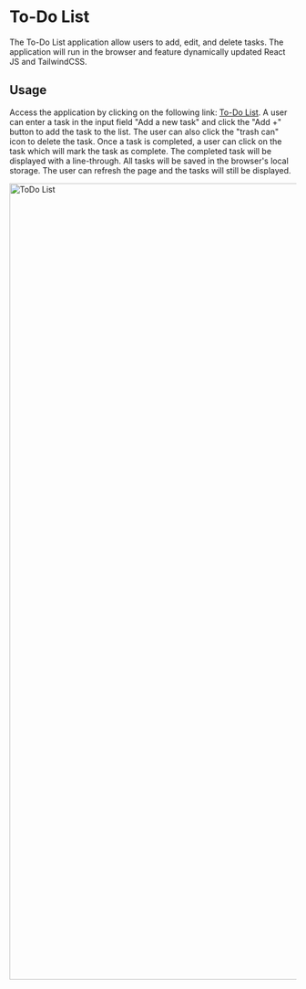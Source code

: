 # To-Do List

The To-Do List application allow users to add, edit, and delete tasks. The application will run in the browser and feature dynamically updated React JS and TailwindCSS.


## Usage

Access the application by clicking on the following link: [To-Do List](https://to-do-list-indol-delta.vercel.app/). A user can enter a task in the input field "Add a new task" and click the "Add +" button to add the task to the list. The user can also click the "trash can" icon to delete the task. Once a task is completed, a user can click on the task which will mark the task as complete. The completed task will be displayed with a line-through. All tasks will be saved in the browser's local storage. The user can refresh the page and the tasks will still be displayed.



<img width="1395" alt="ToDo List" src="https://github.com/user-attachments/assets/32a86af0-267f-46f4-80d6-07d7c5d86768">



